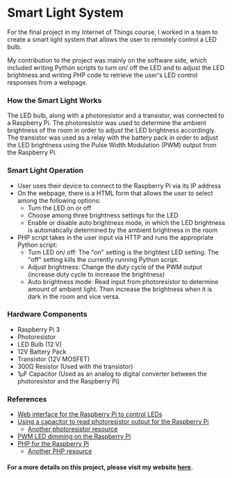 # Smart Light System

For the final project in my Internet of Things course, I worked in a team to create a smart light system that allows the user to remotely control a LED bulb. 

My contribution to the project was mainly on the software side, which included writing Python scripts to turn on/ off the LED and to adjust the LED brightness and writing PHP code to retrieve the user's LED control responses from a webpage.

### How the Smart Light Works
The LED bulb, along with a photoresistor and a transistor, was connected to a Raspberry Pi. The photoresistor was used to determine the ambient brightness of the room in order to adjust the LED brightness accordingly. The transistor was used as a relay with the battery pack in order to adjust the LED brightness using the Pulse Width Modulation (PWM) output from the Raspberry Pi. 

### Smart Light Operation
- User uses their device to connect to the Raspberry Pi via its IP address
- On the webpage, there is a HTML form that allows the user to select among the following options:
  - Turn the LED on or off
  - Choose among three brightness settings for the LED
  - Enable or disable auto brightness mode, in which the LED brightness is automatically determined by the ambient brightness in the room
- PHP script takes in the user input via HTTP and runs the appropriate Python script:
  - Turn LED on/ off: The "on" setting is the brightest LED setting. The "off" setting kills the currently running Python script.
  - Adjust brightness: Change the duty cycle of the PWM output (increase duty cycle to increase the brightness)
  - Auto brightness mode: Read input from photoresistor to determine amount of ambient light. Then increase the brightness when it is dark in the room and vice versa. 

### Hardware Components
- Raspberry Pi 3
- Photoresistor
- LED Bulb (12 V)
- 12V Battery Pack
- Transistor (12V MOSFET)
- 300Ω Resistor (Used with the transistor)
- 1µF Capacitor (Used as an analog to digital converter between the photoresistor and the Raspberry Pi)

### References
- [Web interface for the Raspberry Pi to control LEDs](http://www.instructables.com/id/Simple-and-intuitive-web-interface-for-your-Raspbe/?ALLSTEPS)
- [Using a capacitor to read photoresistor output for the Raspberry Pi](https://pimylifeup.com/raspberry-pi-light-sensor/)
  - [Another photoresistor resource](https://learn.adafruit.com/basic-resistor-sensor-reading-on-raspberry-pi/basic-photocell-reading)
- [PWM LED dimming on the Raspberry Pi](http://raspi.tv/2013/how-to-use-soft-pwm-in-rpi-gpio-pt-2-led-dimming-and-motor-speed-control)
- [PHP for the Raspberry Pi](http://www.raspberry-pi-geek.com/Archive/2014/07/PHP-on-Raspberry-Pi)
  - [Another PHP resource](http://www.pp4s.co.uk/main/gs-pi-remote.html)
  
#### For a more details on this project, please visit my website [here](http://stephaniekyyip.github.io/projects).

